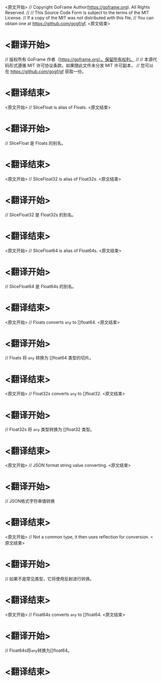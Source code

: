 
<原文开始>
// Copyright GoFrame Author(https://goframe.org). All Rights Reserved.
//
// This Source Code Form is subject to the terms of the MIT License.
// If a copy of the MIT was not distributed with this file,
// You can obtain one at https://github.com/gogf/gf.
<原文结束>

# <翻译开始>
// 版权所有 GoFrame 作者（https://goframe.org）。保留所有权利。
//
// 本源代码形式遵循 MIT 许可协议条款。如果随此文件未分发 MIT 许可副本，
// 您可以在 https://github.com/gogf/gf 获取一份。
# <翻译结束>


<原文开始>
// SliceFloat is alias of Floats.
<原文结束>

# <翻译开始>
// SliceFloat 是 Floats 的别名。
# <翻译结束>


<原文开始>
// SliceFloat32 is alias of Float32s.
<原文结束>

# <翻译开始>
// SliceFloat32 是 Float32s 的别名。
# <翻译结束>


<原文开始>
// SliceFloat64 is alias of Float64s.
<原文结束>

# <翻译开始>
// SliceFloat64 是 Float64s 的别名。
# <翻译结束>


<原文开始>
// Floats converts `any` to []float64.
<原文结束>

# <翻译开始>
// Floats 将 `any` 转换为 []float64 类型的切片。
# <翻译结束>


<原文开始>
// Float32s converts `any` to []float32.
<原文结束>

# <翻译开始>
// Float32s 将 `any` 类型转换为 []float32 类型。
# <翻译结束>


<原文开始>
// JSON format string value converting.
<原文结束>

# <翻译开始>
// JSON格式字符串值转换
# <翻译结束>


<原文开始>
// Not a common type, it then uses reflection for conversion.
<原文结束>

# <翻译开始>
// 如果不是常见类型，它将使用反射进行转换。
# <翻译结束>


<原文开始>
// Float64s converts `any` to []float64.
<原文结束>

# <翻译开始>
// Float64s将`any`转换为[]float64。
# <翻译结束>

